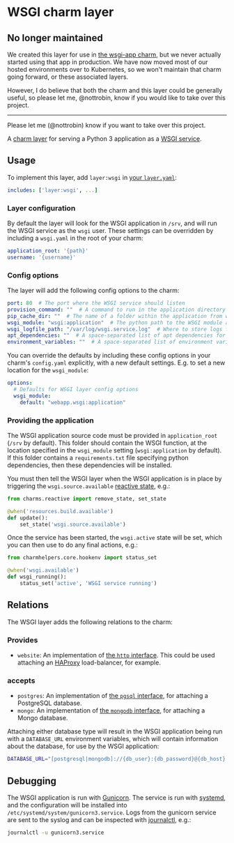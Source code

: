 # WSGI charm layer

## No longer maintained

We created this layer for use in [the wsgi-app charm](https://github.com/canonical-webteam/charm-wsgi-app), but we never actually started using that app in production. We have now moved most of our hosted environments over to Kubernetes, so we won't maintain that charm going forward, or these associated layers.

However, I do believe that both the charm and this layer could be generally useful, so please let me, @nottrobin, know if you would like to take over this project.

----

Please let me (@nottrobin) know if you want to take over this project.

A [charm layer](https://jujucharms.com/docs/2.1/developer-layers) for serving a Python 3 application as a [WSGI service](https://en.wikipedia.org/wiki/Web_Server_Gateway_Interface).

## Usage

To implement this layer, add `layer:wsgi` in [your `layer.yaml`](https://jujucharms.com/docs/2.0/reference-layer-yaml):

``` yaml
includes: ['layer:wsgi', ...]
```

### Layer configuration

By default the layer will look for the WSGI application in `/srv`, and will run the WSGI service as the `wsgi` user. These settings can be overridden by including a `wsgi.yaml` in the root of your charm:

``` yaml
application_root: '{path}'
username: '{username}'
```

### Config options

The layer will add the following config options to the charm:

``` yaml
port: 80  # The port where the WSGI service should listen
provision_command: ""  # A command to run in the application directory before running the WSGI application - e.g. for provisioning the database
pip_cache_dir: ""  # The name of a folder within the application from which to install pip dependencies
wsgi_module: "wsgi:application"  # The python path to the WSGI module and application
wsgi_logfile_path: "/var/log/wsgi.service.log"  # Where to store logs for the WSGI service
apt_dependencies: ""  # A space-separated list of apt dependencies for the WSGI application
environment_variables: ""  # A space-separated list of environment variables to pass to the application. E.g.: 'VAR1=val1 VAR2=val2'
```

You can override the defaults by including these config options in your charm's `config.yaml` explicitly, with a new default settings. E.g. to set a new location for the `wsgi_module`:

``` yaml
options:
  # Defaults for WSGI layer config options
  wsgi_module:
    default: "webapp.wsgi:application"
```

### Providing the application

The WSGI application source code must be provided in `application_root` (`/srv` by default). This folder should contain the WSGI function, at the location specified in the `wsgi_module` setting (`wsgi:application` by default). If this folder contains a `requirements.txt` file specifying python dependencies, then these dependencies will be installed.

You must then tell the WSGI layer when the WSGI application is in place by triggering the `wsgi.source.available` [reactive state](https://pythonhosted.org/charms.reactive/), e.g.:

``` python
from charms.reactive import remove_state, set_state

@when('resources.build.available')
def update():
    set_state('wsgi.source.available')
```

Once the service has been started, the `wsgi.active` state will be set, which you can then use to do any final actions, e.g.:

``` python
from charmhelpers.core.hookenv import status_set

@when('wsgi.available')
def wsgi_running():
    status_set('active', 'WSGI service running')
```

## Relations

The WSGI layer adds the following relations to the charm:

### Provides

- `website`: An implementation of [the `http` interface](http://interfaces.juju.solutions/interface/http/). This could be used attaching an [HAProxy](https://jujucharms.com/haproxy) load-balancer, for example.

### accepts

- `postgres`: An implementation of [the `pgsql` interface](http://interfaces.juju.solutions/interface/pgsql/), for attaching a PostgreSQL database.
- `mongo`: An implementation of [the `mongodb` interface](http://interfaces.juju.solutions/interface/mongodb/), for attaching a Mongo database.

Attaching either database type will result in the WSGI application being run with a `DATABASE_URL` environment variables, which will contain information about the database, for use by the WSGI application:

``` bash
DATABASE_URL="[postgresql|mongodb]://{db_user}:{db_password}@{db_host}:{db_port}/{database_name}"
```

## Debugging

The WSGI application is run with [Gunicorn](http://gunicorn.org/). The service is run with [systemd](https://wiki.debian.org/systemd), and the configuration will be installed into `/etc/systemd/system/gunicorn3.service`. Logs from the gunicorn service are sent to the syslog and can be inspected with [journalctl](https://www.freedesktop.org/software/systemd/man/journalctl.html), e.g.:

``` bash
journalctl -u gunicorn3.service
```
